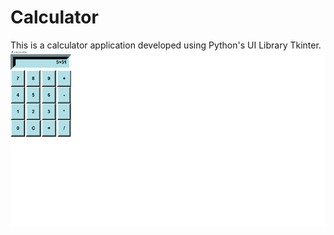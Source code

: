# Calculator

This is a calculator application developed using Python's UI Library Tkinter.   
![Screenshot of the image](https://github.com/AgentPeggy/Calculator/blob/master/screenshot.png)
